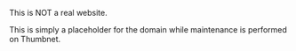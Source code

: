This is NOT a real website.

This is simply a placeholder for the domain while maintenance is performed on Thumbnet.
